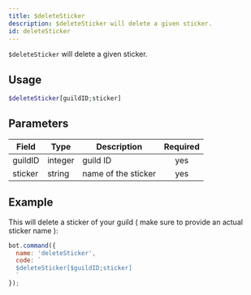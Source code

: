 ```yaml
---
title: $deleteSticker 
description: $deleteSticker will delete a given sticker.
id: deleteSticker
---
```


`$deleteSticker` will delete a given sticker.

## Usage

```php
$deleteSticker[guildID;sticker]
```

## Parameters 


| Field   | Type    | Description         | Required |
| ------- | ------- | ------------------- |:--------:|
| guildID | integer | guild ID            |    yes   |
| sticker | string  | name of the sticker |    yes   |


## Example

This will delete a sticker of your guild ( make sure to provide an actual sticker name ):

```javascript
bot.command({
  name: 'deleteSticker',
  code: `
  $deleteSticker[$guildID;sticker]
  `
});
```